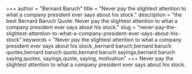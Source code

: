 +++
author = "Bernard Baruch"
title = "Never pay the slightest attention to what a company president ever says about his stock."
description = "the best Bernard Baruch Quote: Never pay the slightest attention to what a company president ever says about his stock."
slug = "never-pay-the-slightest-attention-to-what-a-company-president-ever-says-about-his-stock"
keywords = "Never pay the slightest attention to what a company president ever says about his stock.,bernard baruch,bernard baruch quotes,bernard baruch quote,bernard baruch sayings,bernard baruch saying,quotes, sayings,quote, saying, motivation"
+++
Never pay the slightest attention to what a company president ever says about his stock.
